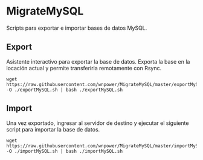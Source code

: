 # MigrateMySQL
Scripts para exportar e importar bases de datos MySQL.

## Export
Asistente interactivo para exportar la base de datos. Exporta la base en la locación actual y permite transferirla remotamente con Rsync.

    wget https://raw.githubusercontent.com/wnpower/MigrateMySQL/master/exportMySQL.sh -O ./exportMySQL.sh | bash ./exportMySQL.sh
## Import
Una vez exportado, ingresar al servidor de destino y ejecutar el siguiente script para importar la base de datos.

    wget https://raw.githubusercontent.com/wnpower/MigrateMySQL/master/importMySQL.sh -O ./importMySQL.sh | bash ./importMySQL.sh

